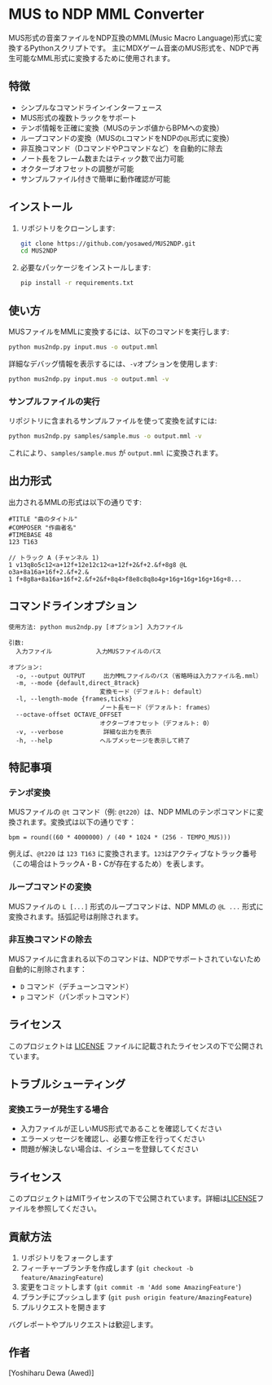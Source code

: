 # MUS to NDP MML Converter

MUS形式の音楽ファイルをNDP互換のMML(Music Macro Language)形式に変換するPythonスクリプトです。
主にMDXゲーム音楽のMUS形式を、NDPで再生可能なMML形式に変換するために使用されます。

## 特徴

- シンプルなコマンドラインインターフェース
- MUS形式の複数トラックをサポート
- テンポ情報を正確に変換（MUSのテンポ値からBPMへの変換）
- ループコマンドの変換（MUSの`L`コマンドをNDPの`@L`形式に変換）
- 非互換コマンド（DコマンドやPコマンドなど）を自動的に除去
- ノート長をフレーム数またはティック数で出力可能
- オクターブオフセットの調整が可能
- サンプルファイル付きで簡単に動作確認が可能

## インストール

1. リポジトリをクローンします:
   ```bash
   git clone https://github.com/yosawed/MUS2NDP.git
   cd MUS2NDP
   ```

2. 必要なパッケージをインストールします:
   ```bash
   pip install -r requirements.txt
   ```

## 使い方

MUSファイルをMMLに変換するには、以下のコマンドを実行します:

```bash
python mus2ndp.py input.mus -o output.mml
```

詳細なデバッグ情報を表示するには、`-v`オプションを使用します:

```bash
python mus2ndp.py input.mus -o output.mml -v
```

### サンプルファイルの実行

リポジトリに含まれるサンプルファイルを使って変換を試すには:

```bash
python mus2ndp.py samples/sample.mus -o output.mml -v
```

これにより、`samples/sample.mus` が `output.mml` に変換されます。

## 出力形式

出力されるMMLの形式は以下の通りです:

```
#TITLE "曲のタイトル"
#COMPOSER "作曲者名"
#TIMEBASE 48
123 T163

// トラック A (チャンネル 1)
1 v13q8o5c12<a+12f+12e12c12<a+12f+2&f+2.&f+8g8 @L o3a+8a16a+16f+2.&f+2.&
1 f+8g8a+8a16a+16f+2.&f+2&f+8q4>f8e8c8q8o4g+16g+16g+16g+16g+8...
```

## コマンドラインオプション

```
使用方法: python mus2ndp.py [オプション] 入力ファイル

引数:
  入力ファイル            入力MUSファイルのパス

オプション:
  -o, --output OUTPUT     出力MMLファイルのパス（省略時は入力ファイル名.mml）
  -m, --mode {default,direct_8track}
                         変換モード（デフォルト: default）
  -l, --length-mode {frames,ticks}
                         ノート長モード（デフォルト: frames）
  --octave-offset OCTAVE_OFFSET
                         オクターブオフセット（デフォルト: 0）
  -v, --verbose           詳細な出力を表示
  -h, --help             ヘルプメッセージを表示して終了
```

## 特記事項

### テンポ変換
MUSファイルの `@t` コマンド（例: `@t220`）は、NDP MMLのテンポコマンドに変換されます。変換式は以下の通りです：

```
bpm = round((60 * 4000000) / (40 * 1024 * (256 - TEMPO_MUS)))
```

例えば、`@t220` は `123 T163` に変換されます。`123`はアクティブなトラック番号（この場合はトラックA・B・Cが存在するため）を表します。

### ループコマンドの変換
MUSファイルの `L [...]` 形式のループコマンドは、NDP MMLの `@L ...` 形式に変換されます。括弧記号は削除されます。

### 非互換コマンドの除去
MUSファイルに含まれる以下のコマンドは、NDPでサポートされていないため自動的に削除されます：
- `D` コマンド（デチューンコマンド）
- `p` コマンド（パンポットコマンド）

## ライセンス
このプロジェクトは [LICENSE](LICENSE) ファイルに記載されたライセンスの下で公開されています。

## トラブルシューティング

### 変換エラーが発生する場合
- 入力ファイルが正しいMUS形式であることを確認してください
- エラーメッセージを確認し、必要な修正を行ってください
- 問題が解決しない場合は、イシューを登録してください

## ライセンス

このプロジェクトはMITライセンスの下で公開されています。詳細は[LICENSE](LICENSE)ファイルを参照してください。

## 貢献方法

1. リポジトリをフォークします
2. フィーチャーブランチを作成します (`git checkout -b feature/AmazingFeature`)
3. 変更をコミットします (`git commit -m 'Add some AmazingFeature'`)
4. ブランチにプッシュします (`git push origin feature/AmazingFeature`)
5. プルリクエストを開きます

バグレポートやプルリクエストは歓迎します。

## 作者

[Yoshiharu Dewa (Awed)]
